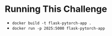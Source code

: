 # Running This Challenge

- `docker build -t flask-pytorch-app .`
- `docker run -p 2025:5000 flask-pytorch-app`

